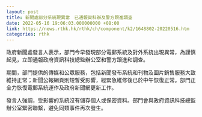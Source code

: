 ```yaml
---
layout: post
title: 新聞處部分系統現異常　已通報資科辦及警方跟進調查
date: 2022-05-16 19:06:03.000000000 +08:00
link: https://news.rthk.hk/rthk/ch/component/k2/1648802-20220516.htm
categories: rthk
---
```


政府新聞處發言人表示，部門今早發現部分電郵系統及對外系統出現異常，為謹慎起見，立即通報政府資訊科技總監辦公室和警方跟進和調查。
 
期間，部門提供的傳媒和公眾服務，包括新聞發布系統和刊物及圖片銷售服務大致維持正常；新聞公報網頁則短暫受影響，經緊急維修後已於中午恢復正常。部門正全力恢復電郵系統運作及政府新聞網更新工作。
 
發言人強調，受影響的系統沒有儲存個人或保密資料。部門會與政府資訊科技總監辦公室緊密聯繫，避免同類事件再次發生。
